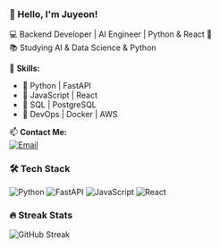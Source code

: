 ### 👋 Hello, I'm Juyeon!

💻 Backend Developer | AI Engineer | Python & React 🚀  
📚 Studying AI & Data Science & Python

🌟 **Skills:**  
- 🔹 Python | FastAPI  
- 🔹 JavaScript | React  
- 🔹 SQL | PostgreSQL 
- 🔹 DevOps | Docker | AWS  

📫 **Contact Me:**  
[![Email](https://img.shields.io/badge/Email-zoe4121@naver.com-red?style=flat-square&logo=gmail)](mailto:zoe4121@naver.com)

### 🛠 Tech Stack
![Python](https://img.shields.io/badge/Python-3776AB?style=flat&logo=python&logoColor=white)
![FastAPI](https://img.shields.io/badge/FastAPI-009688?style=flat&logo=fastapi&logoColor=white)
![JavaScript](https://img.shields.io/badge/JavaScript-F7DF1E?style=flat&logo=javascript&logoColor=black)
![React](https://img.shields.io/badge/React-61DAFB?style=flat&logo=react&logoColor=black)

### 🔥 Streak Stats
![GitHub Streak](https://streak-stats.demolab.com?user=juyeon&theme=radical&hide_border=true)



